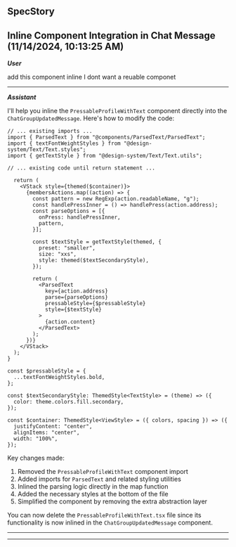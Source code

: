 ## SpecStory

## Inline Component Integration in Chat Message (11/14/2024, 10:13:25 AM)

_**User**_

add this component inline I dont want a reuable componet 



---

_**Assistant**_

I'll help you inline the `PressableProfileWithText` component directly into the `ChatGroupUpdatedMessage`. Here's how to modify the code:

```typescript:components/Chat/ChatGroupUpdatedMessage.tsx
// ... existing imports ...
import { ParsedText } from "@components/ParsedText/ParsedText";
import { textFontWeightStyles } from "@design-system/Text/Text.styles";
import { getTextStyle } from "@design-system/Text/Text.utils";

// ... existing code until return statement ...

  return (
    <VStack style={themed($container)}>
      {membersActions.map((action) => {
        const pattern = new RegExp(action.readableName, "g");
        const handlePressInner = () => handlePress(action.address);
        const parseOptions = [{
          onPress: handlePressInner,
          pattern,
        }];

        const $textStyle = getTextStyle(themed, {
          preset: "smaller",
          size: "xxs",
          style: themed($textSecondaryStyle),
        });

        return (
          <ParsedText
            key={action.address}
            parse={parseOptions}
            pressableStyle={$pressableStyle}
            style={$textStyle}
          >
            {action.content}
          </ParsedText>
        );
      })}
    </VStack>
  );
}

const $pressableStyle = {
  ...textFontWeightStyles.bold,
};

const $textSecondaryStyle: ThemedStyle<TextStyle> = (theme) => ({
  color: theme.colors.fill.secondary,
});

const $container: ThemedStyle<ViewStyle> = ({ colors, spacing }) => ({
  justifyContent: "center",
  alignItems: "center",
  width: "100%",
});
```

Key changes made:
1. Removed the `PressableProfileWithText` component import
2. Added imports for `ParsedText` and related styling utilities
3. Inlined the parsing logic directly in the map function
4. Added the necessary styles at the bottom of the file
5. Simplified the component by removing the extra abstraction layer

You can now delete the `PressableProfileWithText.tsx` file since its functionality is now inlined in the `ChatGroupUpdatedMessage` component.

---



---

